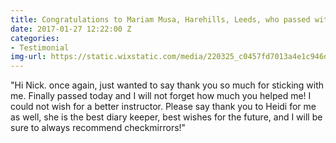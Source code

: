 ```yaml
---
title: Congratulations to Mariam Musa, Harehills, Leeds, who passed with Nick.
date: 2017-01-27 12:22:00 Z
categories:
- Testimonial
img-url: https://static.wixstatic.com/media/220325_c0457fd7013a4e1c946dcd747090142a~mv2.jpg/v1/fill/w_330,h_227,al_c,q_80,usm_0.66_1.00_0.01/220325_c0457fd7013a4e1c946dcd747090142a~mv2.webp
---
```


"Hi Nick. once again, just wanted to say thank you so much for sticking with me. Finally passed today and I will not forget how much you helped me! I could not wish for a better instructor. Please say thank you to Heidi for me as well, she is the best diary keeper, best wishes for the future, and I will be sure to always recommend checkmirrors!"
